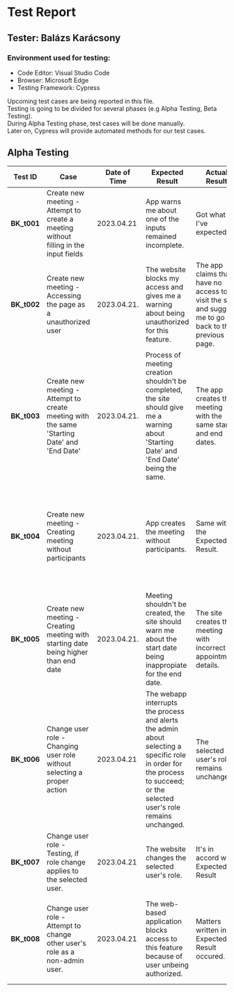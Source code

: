 # Test Report

## Tester: Balázs Karácsony

### Environment used for testing:

- Code Editor: Visual Studio Code
- Browser: Microsoft Edge
- Testing Framework: Cypress

Upcoming test cases are being reported in this file.  
Testing is going to be divided for several phases (e.g Alpha Testing, Beta Testing).  
During Alpha Testing phase, test cases will be done manually.  
Later on, Cypress will provide automated methods for our test cases. 

## Alpha Testing

| Test ID | Case | Date of Time | Expected Result | Actual Result | Note |
| ----------- | ----------- | ----------- | ----------- | ----------- | ----------- |
| **BK_t001** | Create new meeting - Attempt to create a meeting without filling in the input fields | 2023.04.21 | App warns me about one of the inputs remained incomplete. | Got what I've expected. | Did not find problems related to this matter! |
| **BK_t002** | Create new meeting - Accessing the page as a unauthorized user | 2023.04.21. | The website blocks my access and gives me a warning about being unauthorized for this feature. | The app claims that I have no access to visit the site, and suggest me to go back to the previous page. | Did not find any problems! |
| **BK_t003** | Create new meeting - Attempt to create meeting with the same 'Starting Date' and 'End Date' | 2023.04.21. | Process of meeting creation shouldn't be completed, the site should give me a warning about 'Starting Date' and 'End Date' being the same. | The app creates the meeting with the same start and end dates. | **Found a minor inconvenience!** <br /> Check the [issue #36](https://github.com/gyorkistamas/afp2-2023-tavasz-stopinventing/issues/36) for more info. |
| **BK_t004** | Create new meeting - Creating meeting without participants | 2023.04.21. | App creates the meeting without participants. | Same with the Expected Result. | Since the webapp has features for editing an existing meeting where the scrum master can also add participants to it, it shouldn't be a problem. |
| **BK_t005** | Create new meeting - Creating meeting with starting date being higher than end date | 2023.04.21. | Meeting shouldn't be created, the site should warn me about the start date being inappropiate for the end date. | The site creates the meeting with incorrect appointment details. | **Found a problem!** <br /> See more at: [issue #37](https://github.com/gyorkistamas/afp2-2023-tavasz-stopinventing/issues/37) |
| **BK_t006** | Change user role - Changing user role without selecting a proper action | 2023.04.21 | The webapp interrupts the process and alerts the admin about selecting a specific role in order for the process to succeed; or the selected user's role remains unchanged. | The selected user's role remains unchanged. | No problems found! |
| **BK_t007** | Change user role - Testing, if role change applies to the selected user. | 2023.04.21 | The website changes the selected user's role. | It's in accord with Expected Result | No issues discovered! |
| **BK_t008** | Change user role - Attempt to change other user's role as a non-admin user.  | 2023.04.21 | The web-based application blocks access to this feature because of user unbeing authorized. | Matters written in Expected Result occured. | This feature cannot be triggered by a simple GET request (not that I have a problem with it). <br /> I did not bump into any issues! |
